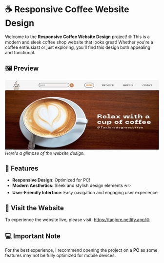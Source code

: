 # ☕ Responsive Coffee Website Design

Welcome to the **Responsive Coffee Website Design** project! 🌐 This is a modern and sleek coffee shop website that looks great! Whether you're a coffee enthusiast or just exploring, you'll find this design both appealing and functional.

## 🖼️ Preview

![Coffee Website Preveiw](https://github.com/Sakshisingh-BV/Coffee_Website-WebD-Project-/blob/main/website%20image..png?raw=true)
*Here's a glimpse of the website design.*

## 🌟 Features

- **Responsive Design**: Optimized for PC!
- **Modern Aesthetics**: Sleek and stylish design elements ☕✨
- **User-Friendly Interface**: Easy navigation and engaging user experience

## 🔗 Visit the Website

To experience the website live, please visit: https://tanjore.netlify.app/🌐

## 💻 Important Note

For the best experience, I recommend opening the project on a **PC** as some features may not be fully optimized for mobile devices.
